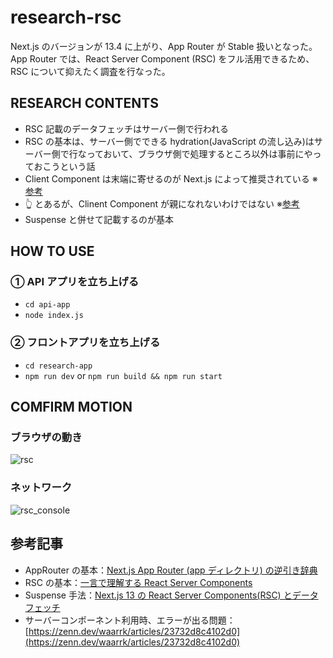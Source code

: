 # research-rsc

Next.js のバージョンが 13.4 に上がり、App Router が Stable 扱いとなった。App Router では、React Server Component (RSC) をフル活用できるため、RSC について抑えたく調査を行なった。

## RESEARCH CONTENTS

- RSC 記載のデータフェッチはサーバー側で行われる
- RSC の基本は、サーバー側でできる hydration(JavaScript の流し込み)はサーバー側で行なっておいて、ブラウザ側で処理するところ以外は事前にやっておこうという話
- Client Component は末端に寄せるのが Next.js によって推奨されている ※[参考](https://nextjs.org/docs/app/building-your-application/rendering#static-and-dynamic-rendering-on-the-server)
- 👆 とあるが、Clinent Component が親になれないわけではない ※[参考](https://zenn.dev/yumemi_inc/articles/next-13-app-overview#client-component-%E3%81%AF%E6%9C%AB%E7%AB%AF%E3%81%B8)
- Suspense と併せて記載するのが基本

## HOW TO USE

### ① API アプリを立ち上げる

- `cd api-app`
- `node index.js`

### ② フロントアプリを立ち上げる

- `cd research-app`
- `npm run dev` or `npm run build && npm run start`

## COMFIRM MOTION

### ブラウザの動き

![rsc](https://github.com/ayakaki/research-rsc/assets/65984887/f88ae5db-3278-4dad-b755-f91f27745132)

### ネットワーク

![rsc_console](https://github.com/ayakaki/research-rsc/assets/65984887/2df4f27e-0f68-4041-83a2-defeeb1391d8)

## 参考記事

- AppRouter の基本：[Next.js App Router (app ディレクトリ) の逆引き辞典](https://zenn.dev/yumemi_inc/articles/next-13-app-overview)
- RSC の基本：[一言で理解する React Server Components](https://zenn.dev/uhyo/articles/react-server-components-multi-stage)
- Suspense 手法：[Next.js 13 の React Server Components(RSC) とデータフェッチ](https://zenn.dev/tfutada/articles/36ad71ab598019)
- サーバーコンポーネント利用時、エラーが出る問題：[https://zenn.dev/waarrk/articles/23732d8c4102d0](https://zenn.dev/waarrk/articles/23732d8c4102d0)
